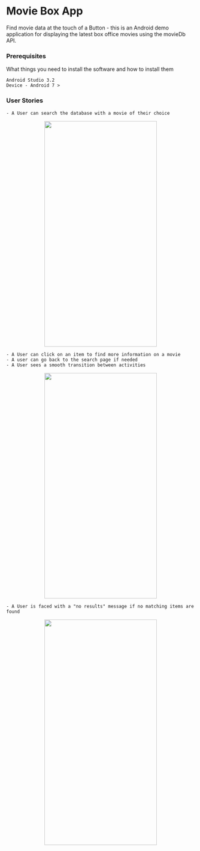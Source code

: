 # Movie Box App

Find movie data at the touch of a Button - this is an Android demo application for displaying the latest box office movies using the movieDb API. 

### Prerequisites

What things you need to install the software and how to install them

```
Android Studio 3.2
Device - Android 7 > 
```
### User Stories

```
- A User can search the database with a movie of their choice
```

<center><img src="https://github.com/fashbot/movie_box_app/blob/master/GIf0.gif" width="300" height="600" /></center>

```
- A User can click on an item to find more information on a movie
- A user can go back to the search page if needed
- A User sees a smooth transition between activities
```

<center><img src="https://github.com/fashbot/movie_box_app/blob/master/gif02.gif" width="300" height="600" /></center>


```
- A User is faced with a "no results" message if no matching items are found
```

<center><img src="https://github.com/fashbot/movie_box_app/blob/master/gif01.gif" width="300" height="600" /></center>

